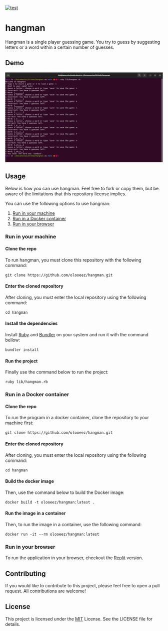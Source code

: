 [![test](https://github.com/olooeez/hangman/actions/workflows/test.yml/badge.svg)](https://github.com/olooeez/hangman/actions/workflows/test.yml)

# hangman

Hangman is a single player guessing game. You try to guess by suggesting letters or a word within a certain number of guesses.

## Demo

![Demo of hangman](https://raw.githubusercontent.com/olooeez/hangman/main/img/demo.png)

## Usage

Below is how you can use hangman. Feel free to fork or copy them, but be aware of the limitations that this repository license implies.

You can use the following options to use hangman:

1. [Run in your machine](#run-in-your-machine)
2. [Run in a Docker container](#run-in-a-docker-container)
3. [Run in your browser](#run-in-your-browser)

### Run in your machine

#### Clone the repo

To run hangman, you must clone this repository with the following command:

```
git clone https://github.com/olooeez/hangman.git
```

#### Enter the cloned repository

After cloning, you must enter the local repository using the following command:

```
cd hangman
```

#### Install the dependencies

Install [Ruby](https://www.ruby-lang.org) and [Bundler](https://bundler.io/) on your system and run it with the command bellow:

```
bundler install
```

#### Run the project

Finally use the command below to run the project:

```
ruby lib/hangman.rb
```

### Run in a Docker container

#### Clone the repo

To run the program in a docker container, clone the repository to your machine first:

```
git clone https://github.com/olooeez/hangman.git
```

#### Enter the cloned repository

After cloning, you must enter the local repository using the following command:

```
cd hangman
```

#### Build the docker image

Then, use the command below to build the Docker image:

```
docker build -t olooeez/hangman:latest .
```

#### Run the image in a container

Then, to run the image in a container, use the following command:

```
docker run -it --rm olooeez/hangman:latest
```

### Run in your browser

To run the application in your browser, checkout the [Replit](https://replit.com/@olooeez/hangman) version.


## Contributing

If you would like to contribute to this project, please feel free to open a pull request. All contributions are welcome!

## License

This project is licensed under the [MIT](https://github.com/olooeez/hangman/blob/main/LICENSE) License. See the LICENSE file for details.
